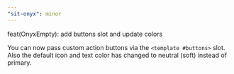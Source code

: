 ```yaml
---
"sit-onyx": minor
---
```


feat(OnyxEmpty): add buttons slot and update colors

You can now pass custom action buttons via the `<template #buttons>` slot.
Also the default icon and text color has changed to neutral (soft) instead of primary.
